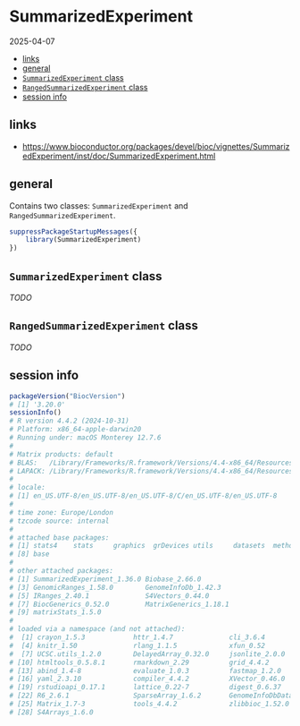 SummarizedExperiment
================
2025-04-07

- [links](#links)
- [general](#general)
- [`SummarizedExperiment` class](#summarizedexperiment-class)
- [`RangedSummarizedExperiment`
  class](#rangedsummarizedexperiment-class)
- [session info](#session-info)

## links

- <https://www.bioconductor.org/packages/devel/bioc/vignettes/SummarizedExperiment/inst/doc/SummarizedExperiment.html>

## general

Contains two classes: `SummarizedExperiment` and
`RangedSummarizedExperiment`.

``` r
suppressPackageStartupMessages({
    library(SummarizedExperiment)
})
```

## `SummarizedExperiment` class

*TODO*

## `RangedSummarizedExperiment` class

*TODO*

## session info

``` r
packageVersion("BiocVersion")
# [1] '3.20.0'
sessionInfo()
# R version 4.4.2 (2024-10-31)
# Platform: x86_64-apple-darwin20
# Running under: macOS Monterey 12.7.6
# 
# Matrix products: default
# BLAS:   /Library/Frameworks/R.framework/Versions/4.4-x86_64/Resources/lib/libRblas.0.dylib 
# LAPACK: /Library/Frameworks/R.framework/Versions/4.4-x86_64/Resources/lib/libRlapack.dylib;  LAPACK version 3.12.0
# 
# locale:
# [1] en_US.UTF-8/en_US.UTF-8/en_US.UTF-8/C/en_US.UTF-8/en_US.UTF-8
# 
# time zone: Europe/London
# tzcode source: internal
# 
# attached base packages:
# [1] stats4    stats     graphics  grDevices utils     datasets  methods  
# [8] base     
# 
# other attached packages:
# [1] SummarizedExperiment_1.36.0 Biobase_2.66.0             
# [3] GenomicRanges_1.58.0        GenomeInfoDb_1.42.3        
# [5] IRanges_2.40.1              S4Vectors_0.44.0           
# [7] BiocGenerics_0.52.0         MatrixGenerics_1.18.1      
# [9] matrixStats_1.5.0          
# 
# loaded via a namespace (and not attached):
#  [1] crayon_1.5.3            httr_1.4.7              cli_3.6.4              
#  [4] knitr_1.50              rlang_1.1.5             xfun_0.52              
#  [7] UCSC.utils_1.2.0        DelayedArray_0.32.0     jsonlite_2.0.0         
# [10] htmltools_0.5.8.1       rmarkdown_2.29          grid_4.4.2             
# [13] abind_1.4-8             evaluate_1.0.3          fastmap_1.2.0          
# [16] yaml_2.3.10             compiler_4.4.2          XVector_0.46.0         
# [19] rstudioapi_0.17.1       lattice_0.22-7          digest_0.6.37          
# [22] R6_2.6.1                SparseArray_1.6.2       GenomeInfoDbData_1.2.13
# [25] Matrix_1.7-3            tools_4.4.2             zlibbioc_1.52.0        
# [28] S4Arrays_1.6.0
```
